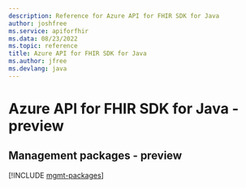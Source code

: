 ```yaml
---
description: Reference for Azure API for FHIR SDK for Java
author: joshfree
ms.service: apiforfhir
ms.data: 08/23/2022
ms.topic: reference
title: Azure API for FHIR SDK for Java
ms.author: jfree
ms.devlang: java
---
```

# Azure API for FHIR SDK for Java - preview

## Management packages - preview
[!INCLUDE [mgmt-packages](api-for-fhir-mgmt-index.md)]